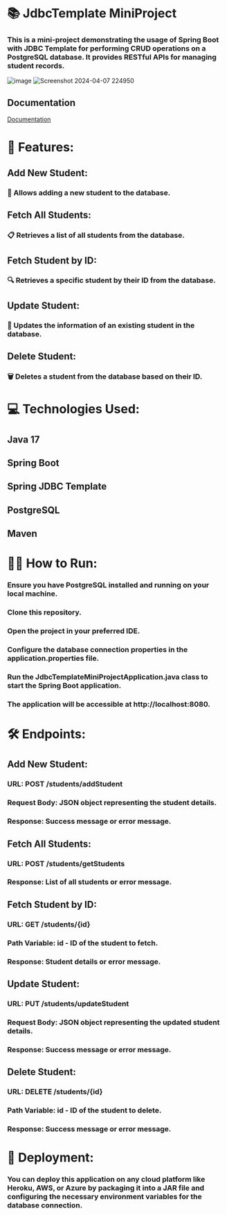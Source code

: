 # 📚 JdbcTemplate MiniProject
### This is a mini-project demonstrating the usage of Spring Boot with JDBC Template for performing CRUD operations on a PostgreSQL database. It provides RESTful APIs for managing student records.
![image](https://github.com/Sarthakverse/Jdbc_TemplateMiniProject/assets/117356021/cb2c5c3f-2837-4842-9c50-b4235bd54771)
![Screenshot 2024-04-07 224950](https://github.com/Sarthakverse/Jdbc_TemplateMiniProject/assets/117356021/778f61dc-ff0f-4aa7-8507-83289cc90605)

## Documentation
[Documentation](https://documenter.getpostman.com/view/29367403/2sA35MxyXt)

# 🚀 Features:

## Add New Student:
### 📝 Allows adding a new student to the database.


## Fetch All Students:
### 📋 Retrieves a list of all students from the database.


## Fetch Student by ID:
### 🔍 Retrieves a specific student by their ID from the database.


## Update Student:
### 🔄 Updates the information of an existing student in the database.


## Delete Student:
### 🗑️ Deletes a student from the database based on their ID.


# 💻 Technologies Used:
## Java 17
## Spring Boot
## Spring JDBC Template
## PostgreSQL
## Maven

# 🏃‍♂️ How to Run:
### Ensure you have PostgreSQL installed and running on your local machine.
### Clone this repository.
### Open the project in your preferred IDE.
### Configure the database connection properties in the application.properties file.
### Run the JdbcTemplateMiniProjectApplication.java class to start the Spring Boot application.
### The application will be accessible at http://localhost:8080.

# 🛠️ Endpoints:

## Add New Student:
### URL: POST /students/addStudent
### Request Body: JSON object representing the student details.
### Response: Success message or error message.

## Fetch All Students:
### URL: POST /students/getStudents
### Response: List of all students or error message.

## Fetch Student by ID:
### URL: GET /students/{id}
### Path Variable: id - ID of the student to fetch.
### Response: Student details or error message.

## Update Student:
### URL: PUT /students/updateStudent
### Request Body: JSON object representing the updated student details.
### Response: Success message or error message.

## Delete Student:
### URL: DELETE /students/{id}
### Path Variable: id - ID of the student to delete.
### Response: Success message or error message.

# 🚀 Deployment:
### You can deploy this application on any cloud platform like Heroku, AWS, or Azure by packaging it into a JAR file and configuring the necessary environment variables for the database connection.
